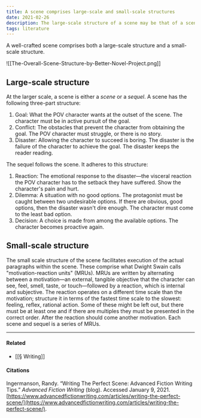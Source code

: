 ```yaml
---
title: A scene comprises large-scale and small-scale structures
date: 2021-02-26
description: The large-scale structure of a scene may be that of a scene or a sequel; the small-scale structure comprises motivation-reaction units (MRUs).
tags: literature
---
```


A well-crafted scene comprises both a large-scale structure and a small-scale structure.

![[The-Overall-Scene-Structure-by-Better-Novel-Project.png]]

## Large-scale structure
At the larger scale, a scene is either a *scene* or a *sequel*. A scene has the following three-part structure:
1. Goal: What the POV character wants at the outset of the scene. The character must be in active pursuit of the goal. 
2. Conflict: The obstacles that prevent the character from obtaining the goal. The POV character must struggle, or there is no story.
3. Disaster: Allowing the character to succeed is boring. The disaster is the failure of the character to achieve the goal. The disaster keeps the reader reading. 

The sequel follows the scene. It adheres to this structure:
1. Reaction: The emotional response to the disaster—the visceral reaction the POV character has to the setback they have suffered. Show the character's pain and hurt. 
2. Dilemma: A situation with no good options. The protagonist must be caught between two undesirable options. If there are obvious, good options, then the disaster wasn't dire enough. The character must come to the least bad option.
3. Decision: A choice is made from among the available options. The character becomes proactive again. 

## Small-scale structure
The small scale structure of the scene facilitates execution of the actual paragraphs within the scene. These comprise what Dwight Swain calls "motivation-reaction units" (MRUs). MRUs are written by alternating between a motivation—an external, tangible objective that the character can see, feel, smell, taste, or touch—followed by a reaction, which is internal and subjective.
The reaction operates on a different time scale than the motivation; structure it in terms of the fastest time scale to the slowest: feeling, reflex, rational action. Some of these might be left out, but there must be at least one and if there are multiples they must be presented in the correct order. 
After the reaction should come another motivation. 
Each scene and sequel is a series of MRUs. 

---
#### Related
- [[§ Writing]]

#### Citations
Ingermanson, Randy. “Writing The Perfect Scene: Advanced Fiction Writing Tips.” _Advanced Fiction Writing_ (blog). Accessed January 9, 2021. [https://www.advancedfictionwriting.com/articles/writing-the-perfect-scene/](https://www.advancedfictionwriting.com/articles/writing-the-perfect-scene/).